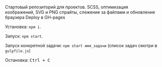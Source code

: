 Стартовый репозиторий для проектов.
SCSS, оптимизация изображений, SVG и PNG спрайты, слежение за файлами и обновление браузера
Deploy в GH-pages

Установка: `npm i`.

Запуск: `npm start`.

Запуск конкретной задачи: `npm start имя_задачи` (список задач смотри в `gulpfile.js`)

Остановка: <kbd>Ctrl + C</kbd>
